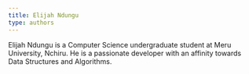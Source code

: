 ```yaml
---
title: Elijah Ndungu
type: authors
---
```

Elijah Ndungu is a Computer Science undergraduate student at Meru University, Nchiru. He is a passionate developer with an affinity towards Data Structures and Algorithms. 
